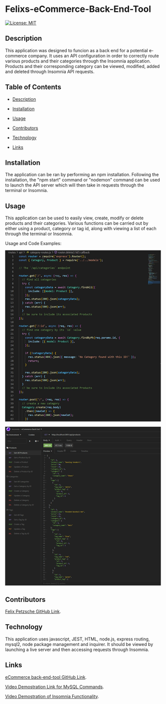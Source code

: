 # Felixs-eCommerce-Back-End-Tool
[![License: MIT](https://img.shields.io/badge/License-MIT-blue.svg)](https://opensource.org/licenses/MIT)

## Description

This application was designed to funcion as a back end for a potential e-commerce company. It uses an API configuration in order to correctly route various products and their categories through the Insomnia application. Products and their corresponding category can be viewed, modified, added and deleted through Insomnia API requests. 

## Table of Contents

- [Description](#description)

- [Installation](#installation)

- [Usage](#usage)

- [Contributors](#contributors)

- [Technology](#technology)

- [Links](#links)


## Installation

The application can be ran by performing an npm installation. Following the installation, the "npm start" command or "nodemon" command can be used to launch the API server which will then take in requests through the terminal or Insomnia.

## Usage

This application can be used to easily view, create, modify or delete products and their categories. Various functions can be carried out by either using a product, category or tag id, along with viewing a list of each through the terminal or Insomnia. 

Usage and Code Examples:

![img](./assets/Routes_Example.JPG)

![img](./assets/Insomnia_Example.JPG)


## Contributors

[Felix Petzsche GitHub Link](https://github.com/felix1805).


## Technology

This application uses javascript, JEST, HTML, node.js, express routing, mysql2, node package management and inquirer. It should be viewed by launching a live server and then accessing requests through Insomnia. 

## Links

[eCommerce back-end-tool GitHub Link](https://felix1805.github.io/Felixs-eCommerce-Back-End-Tool/).
<br>

[Video Demostration Link for MySQL Commands](https://youtu.be/RGLwrWZaAMs).
<br>

[Video Demostration of Insomnia Functionality](https://youtu.be/-9iPNwTxXro).